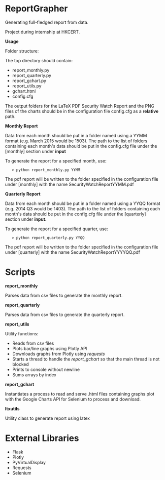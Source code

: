 ReportGrapher
======

Generating full-fledged report from data.

Project during internship at HKCERT.

**Usage**

Folder structure:

The top directory should contain:

* report_monthly.py
* report_quarterly.py
* report_gchart.py
* report_utils.py
* gchart.html
* config.cfg

The output folders for the LaTeX PDF Security Watch Report and
the PNG files of the charts should be in the configuration 
file config.cfg as a **relative** path.


**Monthly Report**	

Data from each month should be put in a folder named
using a YYMM format (e.g. March 2015 would be 1503).
The path to the list of folders containing each month's
data should be put in the config.cfg file under the 
[monthly] section under **input**

To generate the report for a specified month,
use:

```
   > python report_monthly.py YYMM
```
   
The pdf report will be written to the folder specified in 
the configuration file under [monthly] with the name 
SecurityWatchReportYYMM.pdf


**Quarterly Report**	

Data from each month should be put in a folder named
using a YYQQ format (e.g. 2014 Q3 would be 1403).
The path to the list of folders containing each month's
data should be put in the config.cfg file under the 
[quarterly] section under **input**.

To generate the report for a specified quarter, 
use:


```
   > python report_quarterly.py YYQQ
```


The pdf report will be written to the folder specified in 
the configuration file under [quarterly] with the name 
SecurityWatchReportYYYYQQ.pdf


Scripts
======


**report_monthly**

Parses data from csv files to generate the monthly report.

**report_quarterly**

Parses data from csv files to generate the quarterly report.

**report_utils**

Utility functions:

* Reads from csv files 
* Plots bar/line graphs using Plotly API
* Downloads graphs from Plotly using *requests*
* Starts a thread to handle the *report_gchart* so that the main thread is not blocked
* Prints to console without newline
* Sums arrays by index

**report_gchart**

Instantiates a process to read and serve .html files 
containing graphs plot with the Google Charts API for
Selenium to process and download.

**ltxutils**

Utility class to generate report using latex



External Libraries
======

* Flask
* Plotly
* PyVirtualDisplay
* Requests
* Selenium

